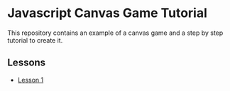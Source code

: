 # Javascript Canvas Game Tutorial

This repository contains an example of a canvas game and a step by step tutorial to create it.

## Lessons
- [Lesson 1](/docs/les/son1.md)